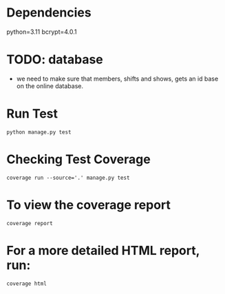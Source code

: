 # Dependencies
python=3.11
bcrypt=4.0.1

# TODO: database
- we need to make sure that members, shifts and shows, gets an id base on the online database. 



# Run Test
```
python manage.py test
```


# Checking Test Coverage
```
coverage run --source='.' manage.py test
```

# To view the coverage report
```
coverage report
```

# For a more detailed HTML report, run:
```
coverage html
```